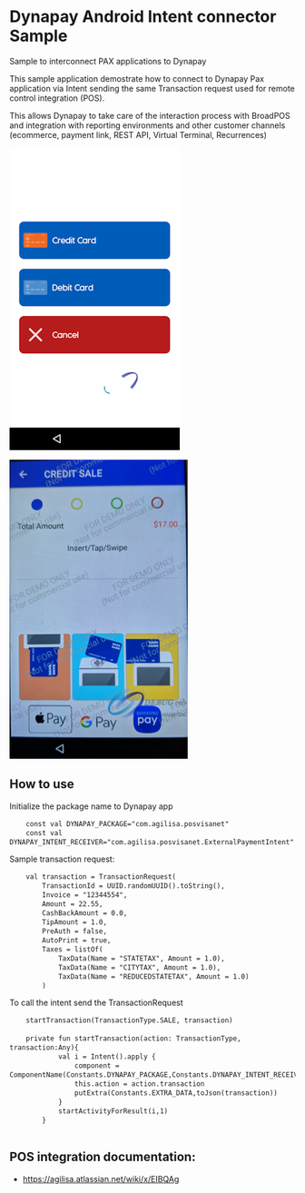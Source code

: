 # Dynapay Android Intent connector Sample

Sample to interconnect PAX applications to Dynapay 

This sample application demostrate how to connect to Dynapay Pax application via Intent sending the same Transaction request used for remote control integration (POS).

This allows Dynapay to take care of the interaction process with BroadPOS and integration with reporting environments and other customer channels (ecommerce, payment link, REST API, Virtual Terminal, Recurrences)

![Payment selection!](/Seleccion_400.png "Payment selection")

![Payment selection!](/BroadPOS.png "Payment selection")

## How to use 

Initialize the package name to Dynapay app

```
    const val DYNAPAY_PACKAGE="com.agilisa.posvisanet"
    const val DYNAPAY_INTENT_RECEIVER="com.agilisa.posvisanet.ExternalPaymentIntent"
```

Sample transaction request:

```
    val transaction = TransactionRequest(
        TransactionId = UUID.randomUUID().toString(),
        Invoice = "12344554",
        Amount = 22.55,
        CashBackAmount = 0.0,
        TipAmount = 1.0,
        PreAuth = false,
        AutoPrint = true,
        Taxes = listOf(
            TaxData(Name = "STATETAX", Amount = 1.0),
            TaxData(Name = "CITYTAX", Amount = 1.0),
            TaxData(Name = "REDUCEDSTATETAX", Amount = 1.0)
        )

```

To call the intent send the TransactionRequest 

```
    startTransaction(TransactionType.SALE, transaction)
    
    private fun startTransaction(action: TransactionType, transaction:Any){
            val i = Intent().apply {
                component = ComponentName(Constants.DYNAPAY_PACKAGE,Constants.DYNAPAY_INTENT_RECEIVER)
                this.action = action.transaction
                putExtra(Constants.EXTRA_DATA,toJson(transaction))
            }
            startActivityForResult(i,1)
        }
   
```

## POS integration documentation: 

* https://agilisa.atlassian.net/wiki/x/EIBQAg

